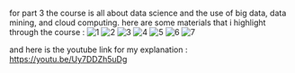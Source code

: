 for part 3 the course is all about data science and the use of big data, data mining, and cloud computing. here are some materials that i highlight through the course : 
![1](https://github.com/soeltandata/IBM-DATA-SCIENCE-PROFESSIONAL-CERTIFICATE/assets/120083326/be397eb3-c4ef-465c-a377-789612a39b53)
![2](https://github.com/soeltandata/IBM-DATA-SCIENCE-PROFESSIONAL-CERTIFICATE/assets/120083326/7cd98982-6698-492f-b20b-92a939e2dd37)
![3](https://github.com/soeltandata/IBM-DATA-SCIENCE-PROFESSIONAL-CERTIFICATE/assets/120083326/7c6b6529-5c7d-4e9a-b2ed-721e694b6312)
![4](https://github.com/soeltandata/IBM-DATA-SCIENCE-PROFESSIONAL-CERTIFICATE/assets/120083326/d345fdf9-29df-4c76-aded-d772a2f01894)
![5](https://github.com/soeltandata/IBM-DATA-SCIENCE-PROFESSIONAL-CERTIFICATE/assets/120083326/fa53d878-9e83-4222-a8ae-4e0ac9ae2cbd)
![6](https://github.com/soeltandata/IBM-DATA-SCIENCE-PROFESSIONAL-CERTIFICATE/assets/120083326/9bf6e0b8-2c78-414d-ace5-614d75d49a51)
![7](https://github.com/soeltandata/IBM-DATA-SCIENCE-PROFESSIONAL-CERTIFICATE/assets/120083326/ff4aa2ad-197c-44be-8de1-b5421a30059c)


and here is the youtube link for my explanation : https://youtu.be/Uy7DDZh5uDg
